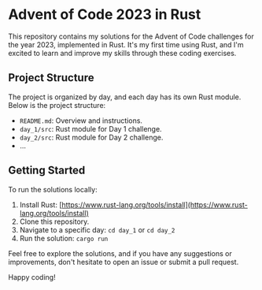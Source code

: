 # Advent of Code 2023 in Rust

This repository contains my solutions for the Advent of Code challenges for the year 2023, implemented in Rust. It's my first time using Rust, and I'm excited to learn and improve my skills through these coding exercises.

## Project Structure

The project is organized by day, and each day has its own Rust module. Below is the project structure:

- `README.md`: Overview and instructions.
- `day_1/src`: Rust module for Day 1 challenge.
- `day_2/src`: Rust module for Day 2 challenge.
- ...

## Getting Started

To run the solutions locally:

1. Install Rust: [https://www.rust-lang.org/tools/install](https://www.rust-lang.org/tools/install)
2. Clone this repository.
3. Navigate to a specific day: `cd day_1` or `cd day_2`
4. Run the solution: `cargo run`

Feel free to explore the solutions, and if you have any suggestions or improvements, don't hesitate to open an issue or submit a pull request.

Happy coding!

